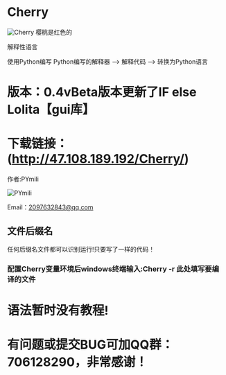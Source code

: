 # Cherry

![Cherry](http://47.108.189.192/Pymili/logo.ico)
樱桃是红色的

解释性语言

使用Python编写 Python编写的解释器 --> 解释代码 --> 转换为Python语言

# 版本：0.4vBeta版本更新了IF else Lolita【gui库】

# 下载链接：(http://47.108.189.192/Cherry/)

作者:PYmili

![PYmili](http://47.108.189.192/Pymili/image/PYmili.jpg)

Email：2097632843@qq.com

## 文件后缀名

任何后缀名文件都可以识别运行!只要写了一样的代码！

### 配置Cherry变量环境后windows终端输入:Cherry -r 此处填写要编译的文件

# 语法暂时没有教程!

# 有问题或提交BUG可加QQ群：706128290，非常感谢！